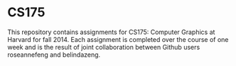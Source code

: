 CS175
=====

This repository contains assignments for CS175: Computer Graphics at Harvard for fall 2014. Each assignment is completed over the course of one week and is the result of joint collaboration between Github users roseannefeng and belindazeng.
